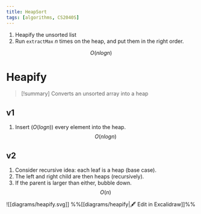 ```yaml
---
title: HeapSort
tags: [algorithms, CS2040S]
---
```

1. Heapify the unsorted list
2. Run ``extractMax`` $n$ times on the heap, and put them in the right order.

$$ O(nlogn) $$
# Heapify

> [!summary] Converts an unsorted array into a heap

## v1
1. Insert ($O(logn)$) every element into the heap.
$$ O(nlogn)$$
## v2
1. Consider recursive idea: each leaf is a heap (base case).
2. The left and right child are then heaps (recursively).
3. If the parent is larger than either, bubble down.
$$ O(n) $$

![[diagrams/heapify.svg]]
%%[[diagrams/heapify|🖋 Edit in Excalidraw]]%%

